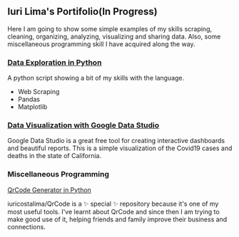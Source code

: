 ## Iuri Lima's Portifolio(In Progress)

Here I am going to show some simple examples of my skills scraping, cleaning, organizing, analyzing, visualizing and sharing data. Also, some miscellaneous programming skill I have acquired along the way.

### [Data Exploration in Python](https://github.com/iuricostalima/PythonShortDataAnalysis/blob/main/Online_Business_Sales_2017_2019.ipynb)

A python script showing a bit of my skills with the language.

- Web Scraping
- Pandas
- Matplotlib


### [Data Visualization with Google Data Studio](https://datastudio.google.com/reporting/bfb2198c-60ae-424c-abf2-0f087b4fd304)

Google Data Studio is a great free tool for creating interactive dashboards and beautiful reports.
This is a simple visualization of the Covid19 cases and deaths in the state of California.





### Miscellaneous Programming

[QrCode Generator in Python](https://github.com/iuricostalima/QrCode/blob/main/QrCode_Generator.ipynb)

iuricostalima/QrCode is a ✨ special ✨ repository because it's one of my most useful tools. I've learnt about QrCode and since then I am trying to make good use of it, helping friends and family improve their business and connections.





<!--- You can use the [editor on GitHub](https://github.com/iuricostalima/iurilima_portifolio/edit/gh-pages/index.md) to maintain and preview the content for your website in Markdown files.

Whenever you commit to this repository, GitHub Pages will run [Jekyll](https://jekyllrb.com/) to rebuild the pages in your site, from the content in your Markdown files.

### Markdown

Markdown is a lightweight and easy-to-use syntax for styling your writing. It includes conventions for

```markdown
Syntax highlighted code block

# Header 1
## Header 2
### Header 3

- Bulleted
- List

1. Numbered
2. List

**Bold** and _Italic_ and `Code` text

[Link](url) and ![Image](src)
```

For more details see [GitHub Flavored Markdown](https://guides.github.com/features/mastering-markdown/).

### Jekyll Themes

Your Pages site will use the layout and styles from the Jekyll theme you have selected in your [repository settings](https://github.com/iuricostalima/iurilima_portifolio/settings/pages). The name of this theme is saved in the Jekyll `_config.yml` configuration file.

### Support or Contact

Having trouble with Pages? Check out our [documentation](https://docs.github.com/categories/github-pages-basics/) or [contact support](https://support.github.com/contact) and we’ll help you sort it out.
--->
